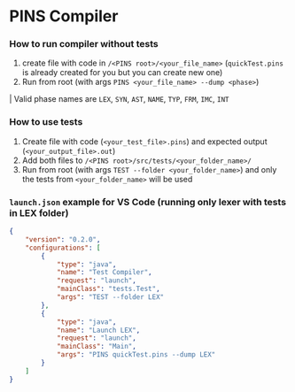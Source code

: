 # PINS Compiler

### How to run compiler without tests
1. create file with code in `/<PINS root>/<your_file_name>` (`quickTest.pins` is already created for you but you can create new one)
2. Run from root (with args `PINS <your_file_name> --dump <phase>`)

| Valid phase names are `LEX`, `SYN`, `AST`, `NAME`, `TYP`, `FRM`, `IMC`, `INT`

### How to use tests
1. Create file with code (`<your_test_file>.pins`) and expected output (`<your_output_file>.out`)
1. Add both files to `/<PINS root>/src/tests/<your_folder_name>/`
2. Run from root (with args `TEST --folder <your_folder_name>`) and only the tests from `<your_folder_name>` will be used

### `launch.json` example for VS Code (running only lexer with tests in LEX folder)
```json
{
    "version": "0.2.0",
    "configurations": [
        {
            "type": "java",
            "name": "Test Compiler",
            "request": "launch",
            "mainClass": "tests.Test",
            "args": "TEST --folder LEX"
        },
        {
            "type": "java",
            "name": "Launch LEX",
            "request": "launch",
            "mainClass": "Main",
            "args": "PINS quickTest.pins --dump LEX"
        }
    ]
}
```